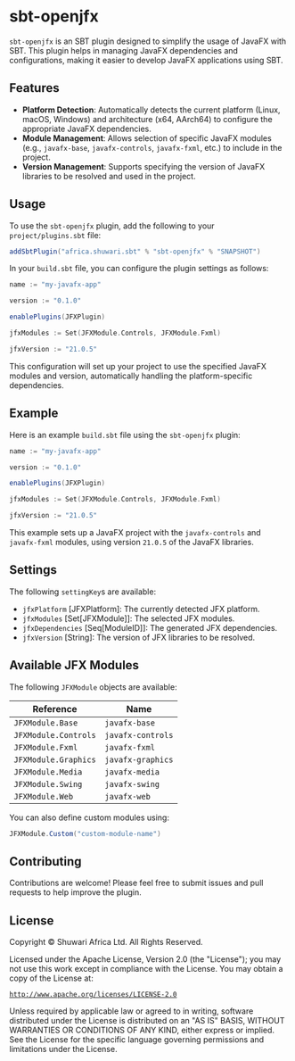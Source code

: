 # sbt-openjfx

`sbt-openjfx` is an SBT plugin designed to simplify the usage of JavaFX with SBT. This plugin helps in managing JavaFX
dependencies and configurations, making it easier to develop JavaFX applications using SBT.

## Features

- **Platform Detection**: Automatically detects the current platform (Linux, macOS, Windows) and architecture (x64,
  AArch64) to configure the appropriate JavaFX dependencies.
- **Module Management**: Allows selection of specific JavaFX modules (e.g., `javafx-base`, `javafx-controls`,
  `javafx-fxml`, etc.) to include in the project.
- **Version Management**: Supports specifying the version of JavaFX libraries to be resolved and used in the project.

## Usage

To use the `sbt-openjfx` plugin, add the following to your `project/plugins.sbt` file:

```scala
addSbtPlugin("africa.shuwari.sbt" % "sbt-openjfx" % "SNAPSHOT")
```

In your `build.sbt` file, you can configure the plugin settings as follows:

```scala
name := "my-javafx-app"

version := "0.1.0"

enablePlugins(JFXPlugin)

jfxModules := Set(JFXModule.Controls, JFXModule.Fxml)

jfxVersion := "21.0.5"
```

This configuration will set up your project to use the specified JavaFX modules and version, automatically handling the
platform-specific dependencies.

## Example

Here is an example `build.sbt` file using the `sbt-openjfx` plugin:

```scala
name := "my-javafx-app"

version := "0.1.0"

enablePlugins(JFXPlugin)

jfxModules := Set(JFXModule.Controls, JFXModule.Fxml)

jfxVersion := "21.0.5"
```

This example sets up a JavaFX project with the `javafx-controls` and `javafx-fxml` modules, using version `21.0.5` of
the JavaFX libraries.

## Settings

The following `settingKey`s are available:

- `jfxPlatform` \[JFXPlatform\]: The currently detected JFX platform.
- `jfxModules` \[Set\[JFXModule\]\]: The selected JFX modules.
- `jfxDependencies` \[Seq\[ModuleID\]\]: The generated JFX dependencies.
- `jfxVersion` \[String\]: The version of JFX libraries to be resolved.

## Available JFX Modules

The following `JFXModule` objects are available:

| Reference            | Name              |
|----------------------|-------------------|
| `JFXModule.Base`     | `javafx-base`     |
| `JFXModule.Controls` | `javafx-controls` |
| `JFXModule.Fxml`     | `javafx-fxml`     |
| `JFXModule.Graphics` | `javafx-graphics` |
| `JFXModule.Media`    | `javafx-media`    |
| `JFXModule.Swing`    | `javafx-swing`    |
| `JFXModule.Web`      | `javafx-web`      |

You can also define custom modules using:

```scala
JFXModule.Custom("custom-module-name")
```

## Contributing

Contributions are welcome! Please feel free to submit issues and pull requests to help improve the plugin.

## License

Copyright © Shuwari Africa Ltd. All Rights Reserved.

Licensed under the Apache License, Version 2.0 (the "License");
you may not use this work except in compliance with the License.
You may obtain a copy of the License at:

[`http://www.apache.org/licenses/LICENSE-2.0`](https://www.apache.org/licenses/LICENSE-2.0)

Unless required by applicable law or agreed to in writing, software
distributed under the License is distributed on an "AS IS" BASIS,
WITHOUT WARRANTIES OR CONDITIONS OF ANY KIND, either express or implied.
See the License for the specific language governing permissions and
limitations under the License.